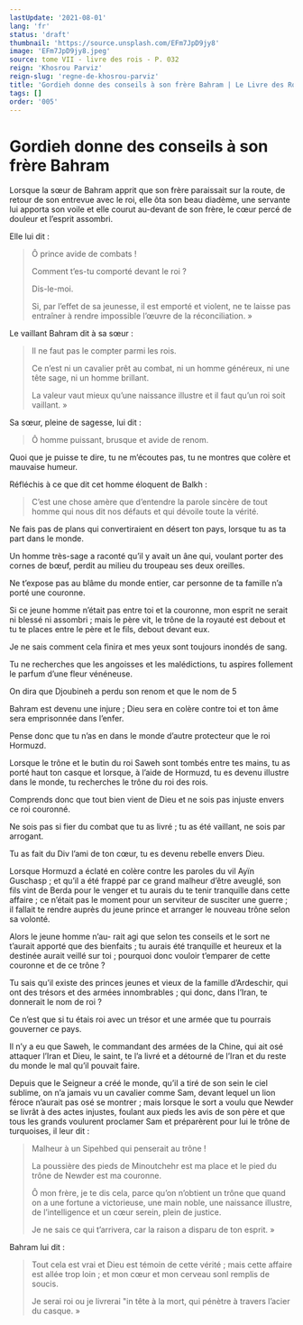 ```yaml
---
lastUpdate: '2021-08-01'
lang: 'fr'
status: 'draft'
thumbnail: 'https://source.unsplash.com/EFm7JpD9jy8'
image: 'EFm7JpD9jy8.jpeg'
source: tome VII - livre des rois - P. 032
reign: 'Khosrou Parviz'
reign-slug: 'regne-de-khosrou-parviz'
title: 'Gordieh donne des conseils à son frère Bahram | Le Livre des Rois | Shâhnâmeh'
tags: []
order: '005'
---
```


<!-- LTeX: language=fr -->

# Gordieh donne des conseils à son frère Bahram

Lorsque la sœur de Bahram apprit que son frère paraissait sur la route, de retour de son entrevue avec le roi, elle ôta son beau diadème, une servante lui apporta son voile et elle courut au-devant de son frère, le cœur percé de douleur et l’esprit assombri.

Elle lui dit :

> Ô prince avide de combats !
>
> Comment t’es-tu comporté devant le roi ?
>
> Dis-le-moi.
>
> Si, par l’effet de sa jeunesse, il est emporté et violent, ne te laisse pas entraîner à rendre impossible l’œuvre de la réconciliation. »

Le vaillant Bahram dit à sa sœur :

> Il ne faut pas le compter parmi les rois.
>
> Ce n’est ni un cavalier prêt au combat, ni un homme généreux, ni une tête sage, ni un homme brillant.
>
> La valeur vaut mieux qu’une naissance illustre et il faut qu’un roi soit vaillant. »

Sa sœur, pleine de sagesse, lui dit :

> Ô homme puissant, brusque et avide de renom.

Quoi que je puisse te dire, tu ne m’écoutes pas, tu ne montres que colère et mauvaise humeur.

Réfléchis à ce que dit cet homme éloquent de Balkh :

> C’est une chose amère que d’entendre la parole sincère de tout homme qui nous dit nos défauts et qui dévoile toute la vérité.

Ne fais pas de plans qui convertiraient en désert ton pays, lorsque tu as ta part dans le monde.

Un homme très-sage a raconté qu’il y avait un âne qui, voulant porter des cornes de bœuf, perdit au milieu du troupeau ses deux oreilles.

Ne t’expose pas au blâme du monde entier, car personne de ta famille n’a porté une couronne.

Si ce jeune homme n’était pas entre toi et la couronne, mon esprit ne serait ni blessé ni assombri ; mais le père vit, le trône de la royauté est debout et tu te places entre le père et le fils, debout devant eux.

Je ne sais comment cela finira et mes yeux sont toujours inondés de sang.

Tu ne recherches que les angoisses et les malédictions, tu aspires follement le parfum d’une fleur vénéneuse.

On dira que Djoubineh a perdu son renom et que le nom de
5

Bahram est devenu une injure ; Dieu sera en colère contre toi et ton âme sera emprisonnée dans l’enfer.

Pense donc que tu n’as en dans le monde d’autre protecteur que le roi Hormuzd.

Lorsque le trône et le butin du roi Saweh sont tombés entre tes mains, tu as porté haut ton casque et lorsque, à l’aide de Hormuzd, tu es devenu illustre dans le monde, tu recherches le trône du roi des rois.

Comprends donc que tout bien vient de Dieu et ne sois pas injuste envers ce roi couronné.

Ne sois pas si fier du combat que tu as livré ; tu as été vaillant, ne sois par arrogant.

Tu as fait du Div l’ami de ton cœur, tu es devenu rebelle envers Dieu.

Lorsque Hormuzd a éclaté en colère contre les paroles du vil Ayïn Guschasp ; et qu’il a été frappé par ce grand malheur d’être aveuglé, son fils vint de Berda pour le venger et tu aurais du te tenir tranquille dans cette affaire ; ce n’était pas le moment pour un serviteur de susciter une guerre ; il fallait te rendre auprès du jeune prince et arranger le nouveau trône selon sa volonté.

Alors le jeune homme n’au-
rait agi que selon tes conseils et le sort ne t’aurait apporté que des bienfaits ; tu aurais été tranquille et heureux et la destinée aurait veillé sur toi ; pourquoi donc vouloir t’emparer de cette couronne et de ce trône ?

Tu sais qu’il existe des princes jeunes et vieux de la famille d’Ardeschir, qui ont des trésors et des armées innombrables ; qui donc, dans l’Iran, te donnerait le nom de roi ?

Ce n’est que si tu étais roi avec un trésor et une armée que tu pourrais gouverner ce pays.

Il n’y a eu que Saweh, le commandant des armées de la Chine, qui ait osé attaquer l’Iran et Dieu, le saint, te l’a livré et a détourné de l’Iran et du reste du monde le mal qu’il pouvait faire.

Depuis que le Seigneur a créé le monde, qu’il a tiré de son sein le ciel sublime, on n’a jamais vu un cavalier comme Sam, devant lequel un lion féroce n’aurait pas osé se montrer ; mais lorsque le sort a voulu que Newder se livrât à des actes injustes, foulant aux pieds les avis de son père et que tous les grands voulurent proclamer Sam et préparèrent pour lui le trône de turquoises, il leur dit :

> Malheur à un Sipehbed qui penserait au trône !
>
> La poussière des pieds de Minoutchehr est ma place et le pied du trône de Newder est ma couronne.
>
> Ô mon frère, je te dis cela, parce qu’on n’obtient un trône que quand on a une fortune a victorieuse, une main noble, une naissance illustre, de l’intelligence et un cœur serein, plein de justice.
>
> Je ne sais ce qui t’arrivera, car la raison a disparu de ton esprit. »

Bahram lui dit :

> Tout cela est vrai et Dieu est témoin de cette vérité ; mais cette affaire est allée trop loin ; et mon cœur et mon cerveau sonl remplis de soucis.
>
> Je serai roi ou je livrerai "in tête à la mort, qui pénètre à travers l’acier du casque. »
